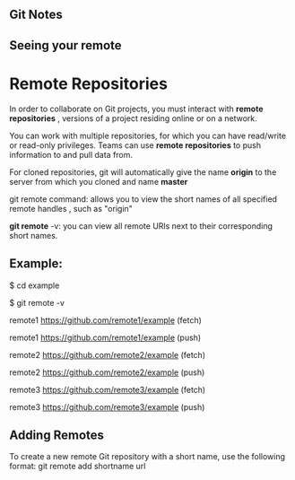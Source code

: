 ## Git Notes 

## Seeing your remote

# Remote Repositories

In order to collaborate on Git projects, you must interact with **remote repositories** , versions of a project residing online or on a network.

You can work with multiple repositories, for which you can have read/write or read-only privileges. Teams can use **remote repositories** to push information to and pull data from.

For cloned repositories, git will automatically give the name **origin** to the server from which you cloned and name **master**

git remote command: allows you to view the short names of all specified remote handles , such as "origin"

**git remote** -v: you can view all remote URls next to their corresponding short names.

## Example:

$ cd example

$ git remote -v

remote1 https://github.com/remote1/example (fetch)

remote1 https://github.com/remote1/example (push)

remote2 https://github.com/remote2/example (fetch)

remote2 https://github.com/remote2/example (push)

remote3 https://github.com/remote3/example (fetch)

remote3 https://github.com/remote3/example (push)

## Adding Remotes

To create a new remote Git repository with a short name, use the following format: git remote add shortname url


